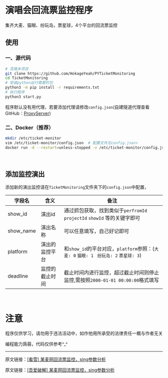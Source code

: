 # 演唱会回流票监控程序

集齐大麦、猫眼、纷玩岛，票星球，4个平台的回流票监控

## 使用

### 一、源代码
```bash
# 克隆本项目
git clone https://github.com/HokageYeah/PYTicketMonitoring
cd TicketMonitoring
# 安装python运行需要的包
python3 -m pip install -r requirements.txt
# 执行程序
python3 start.py
```
程序默认没有用代理，若要添加代理请修改`config.json`(自建隧道代理查看GitHub：[ProxyServer](https://github.com/ThinkerWen/ProxyServer))

### 二、Docker（推荐）
```bash
mkdir /etc/ticket-monitor
vim /etc/ticket-monitor/config.json  # 配置文件见config.json⬆️️
docker run -d --restart=unless-stopped -v /etc/ticket-monitor/config.json:/app/config.json --name="ticket-monitor" designerwang/ticket-monitor:latest
```
<br>

## 添加监控演出

添加新的演出监控请在`TicketMonitoring`文件夹下的`config.json`中配置，

| 字段名       | 含义      | 备注                                                                |
|-----------|---------|-------------------------------------------------------------------|
| show_id   | 演出id    | 通过抓包获取，找到类似于`perfromId` `projectId` `showId` 等的关键字即可              |
| show_name | 演出名称    | 可以任意填写，自己好记即可                                                     |
| platform  | 演出的监控平台 | 和`show_id`的平台对应，`platform`参照：(`大麦: 0` `猫眼: 1` ` 纷玩岛: 2` `票星球: 3`) |
| deadline  | 监控的截止时间 | 截止时间内进行监控，超过截止时间则停止监控,需按照`2000-01-01 00:00:00`格式填写                |


<br>

# 注意

程序仅供学习，请勿用于违法活动中，如作他用所承受的法律责任一概与作者无关

编程能力蒟蒻，代码仅供参考^_^

----

原文链接：<a href="https://bbs.kanxue.com/thread-279165.htm">[看雪] 某麦网回流票监控，sing参数分析</a>

原文链接：<a href="https://www.52pojie.cn/forum.php?mod=viewthread&tid=1845064&extra=page%3D1%26filter%3Dtypeid%26typeid%3D378">[吾爱破解] 某麦网回流票监控，sing参数分析</a>
